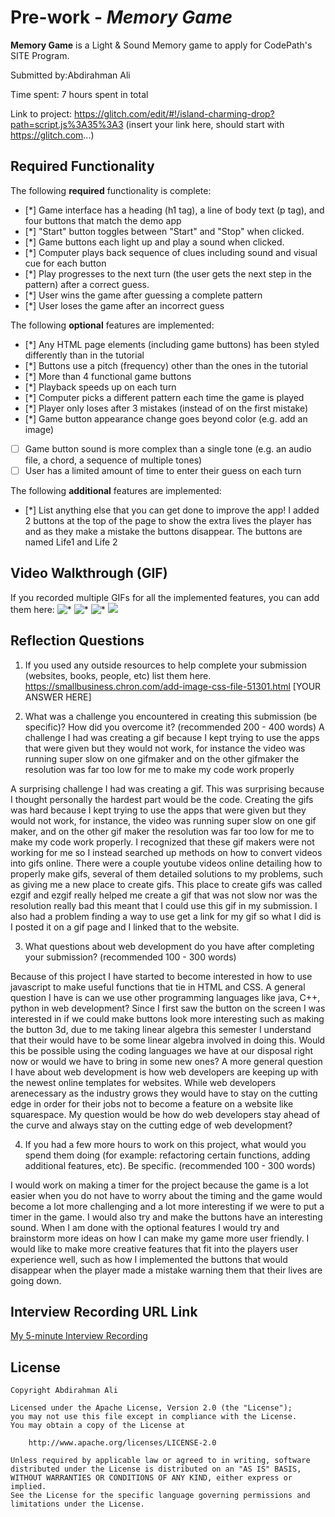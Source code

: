 # Pre-work - *Memory Game*

**Memory Game** is a Light & Sound Memory game to apply for CodePath's SITE Program. 

Submitted by:Abdirahman Ali 

Time spent: 7 hours spent in total

Link to project: https://glitch.com/edit/#!/island-charming-drop?path=script.js%3A35%3A3 (insert your link here, should start with https://glitch.com...)

## Required Functionality

The following **required** functionality is complete:

* [*] Game interface has a heading (h1 tag), a line of body text (p tag), and four buttons that match the demo app
* [*] "Start" button toggles between "Start" and "Stop" when clicked. 
* [*] Game buttons each light up and play a sound when clicked. 
* [*] Computer plays back sequence of clues including sound and visual cue for each button
* [*] Play progresses to the next turn (the user gets the next step in the pattern) after a correct guess. 
* [*] User wins the game after guessing a complete pattern
* [*] User loses the game after an incorrect guess

The following **optional** features are implemented:

* [*] Any HTML page elements (including game buttons) has been styled differently than in the tutorial
* [*] Buttons use a pitch (frequency) other than the ones in the tutorial
* [*] More than 4 functional game buttons
* [*] Playback speeds up on each turn
* [*] Computer picks a different pattern each time the game is played
* [*] Player only loses after 3 mistakes (instead of on the first mistake)
* [*] Game button appearance change goes beyond color (e.g. add an image)
* [ ] Game button sound is more complex than a single tone (e.g. an audio file, a chord, a sequence of multiple tones)
* [ ] User has a limited amount of time to enter their guess on each turn

The following **additional** features are implemented:

- [*] List anything else that you can get done to improve the app!
  I added 2 buttons at the top of the page to show the extra lives the player has and as they make a mistake the buttons disappear. The buttons are named Life1 and Life 2

## Video Walkthrough (GIF)

If you recorded multiple GIFs for all the implemented features, you can add them here:
![*](https://imgur.com/a/u7Pq02f)
![*](https://imgur.com/a/vBbQbiX)
![*](https://imgur.com/a/Bq84s0a)
![](gif4-link-here)

## Reflection Questions
1. If you used any outside resources to help complete your submission (websites, books, people, etc) list them here. 
https://smallbusiness.chron.com/add-image-css-file-51301.html
[YOUR ANSWER HERE]

2. What was a challenge you encountered in creating this submission (be specific)? How did you overcome it? (recommended 200 - 400 words)
 A challenge I had was creating a gif because I kept trying to use the apps that were given but they would not work, for instance the video was running super slow on one gifmaker and on the other gifmaker the resolution was far too low for me to make my code work properly

A surprising challenge I had was creating a gif. This was surprising because I thought personally the hardest part would be the code. Creating the gifs was hard because I kept trying to use the apps that were given but they would not work, for instance, the video was running super slow on one gif maker, and on the other gif maker the resolution was far too low for me to make my code work properly. I recognized that these gif makers were not working for me so I instead searched up methods on how to convert videos into gifs online. There were a couple youtube videos online detailing how to properly make gifs, several of them detailed solutions to my problems, such as giving me a new place to create gifs. This place to create gifs was called ezgif and ezgif really helped me create a gif that was not slow nor was the resolution really bad this meant that I could use this gif in my submission. I also had a problem finding a way to use get a link for my gif so what I did is I posted it on a gif page and I linked that to the website. 

3. What questions about web development do you have after completing your submission? (recommended 100 - 300 words) 

Because of this project I have started to become interested in how to use javascript to make useful functions that tie in HTML and CSS. A general question I have is can we use other programming languages like java, C++, python in web development? Since I first saw the button on the screen I was interested in if we could make buttons look more interesting such as making the button 3d, due to me taking linear algebra this semester I understand that their would have to be some linear algebra involved in doing this. Would this be possible using the coding languages we have at our disposal right now or would we have to bring in some new ones? A more general question I have about web development is how web developers are keeping up with the newest online templates for websites. While web developers arenecessary as the industry grows they would have to stay on the cutting edge in order for their jobs not to become a feature on a website like squarespace. My question would be how do web developers stay ahead of the curve and always stay on the cutting edge of web development?

4. If you had a few more hours to work on this project, what would you spend them doing (for example: refactoring certain functions, adding additional features, etc). Be specific. (recommended 100 - 300 words) 

I would work on making a timer for the project because the game is a lot easier when you do not have to worry about the timing and the game would become a lot more challenging and a lot more interesting if we were to put a timer in the game. I would also try and make the buttons have an interesting sound. When I am done with the optional features I would try and brainstorm more ideas on how I can make my game more user friendly. I would like to make more creative features that fit into the players user experience well, such as how I implemented the buttons that would disappear when the player made a mistake warning them that their lives are going down.



## Interview Recording URL Link

[My 5-minute Interview Recording](https://www.loom.com/share/7000f65ff3184a8ca792679a7d1d0ce5)


## License

    Copyright Abdirahman Ali

    Licensed under the Apache License, Version 2.0 (the "License");
    you may not use this file except in compliance with the License.
    You may obtain a copy of the License at

        http://www.apache.org/licenses/LICENSE-2.0

    Unless required by applicable law or agreed to in writing, software
    distributed under the License is distributed on an "AS IS" BASIS,
    WITHOUT WARRANTIES OR CONDITIONS OF ANY KIND, either express or implied.
    See the License for the specific language governing permissions and
    limitations under the License.
